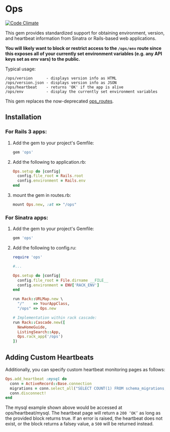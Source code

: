 Ops
===

[![Code Climate](https://codeclimate.com/github/primedia/ops.png)](https://codeclimate.com/github/primedia/ops)

This gem provides standardized support for obtaining environment, version, and heartbeat information from Sinatra or Rails-based web applications.

**You will likely want to block or restrict access to the `/ops/env` route since this exposes all of your currently set environment variables (e.g. any API keys set as env vars) to the public.**

Typical usage:

```
/ops/version      - displays version info as HTML
/ops/version.json - displays version info as JSON
/ops/heartbeat    - returns 'OK' if the app is alive
/ops/env          - display the currently set environment variables
```

This gem replaces the now-deprecated [ops_routes](https://github.com/primedia/ops_routes).

Installation
------------

### For Rails 3 apps:

1. Add the gem to your project's Gemfile:
    ```ruby
    gem 'ops'
    ```

2. Add the following to application.rb:

    ```ruby
    Ops.setup do |config|
      config.file_root = Rails.root
      config.environment = Rails.env
    end
    ```

3. mount the gem in routes.rb:

    ```ruby
    mount Ops.new, :at => "/ops"
    ```

### For Sinatra apps:

1. Add the gem to your project's Gemfile:

    ```ruby
    gem 'ops'
    ```

2. Add the following to config.ru:

    ```ruby
    require 'ops'

    #...

    Ops.setup do |config|
      config.file_root = File.dirname __FILE__
      config.environment = ENV['RACK_ENV']
    end

    run Rack::URLMap.new \
      "/"    => YourAppClass,
      "/ops" => Ops.new
    ```

    ```ruby
    # Implementation within rack cascade:
    run Rack::Cascade.new([
      NewHomeGuide,
      ListingSearch::App,
      Ops.rack_app('/ops')
    ])
    ```

Adding Custom Heartbeats
------------------------

Additionally, you can specify custom heartbeat monitoring pages as follows:

```ruby
Ops.add_heartbeat :mysql do
  conn = ActiveRecord::Base.connection
  migrations = conn.select_all("SELECT COUNT(1) FROM schema_migrations;") 
  conn.disconnect!
end
```

The mysql example shown above would be accessed at ops/heartbeat/mysql. The heartbeat page will return a `200 ‘OK’` as long as the provided block returns true. If an error is raised, the heartbeat does not exist, or the block returns a falsey value, a `500` will be returned instead.
